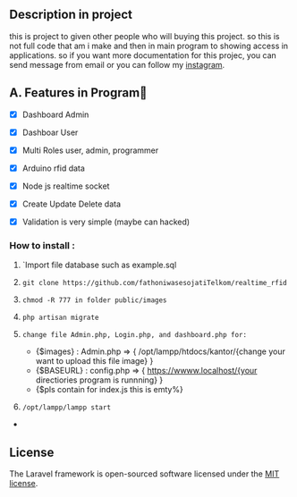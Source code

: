 ## Description in project
this is project to given other people who will buying this project. so this is not full code that am i make and then in main program to showing access in applications. so if you want more documentation for this projec, you can send message from email or you can follow my [instagram](https://www.instagram.com/vha_1337/).

## A. Features in Program🚀

- [x] Dashboard Admin
- [x] Dashboar User
- [x] Multi Roles user, admin, programmer
- [x] Arduino rfid data 
- [x] Node js realtime socket
- [x] Create Update Delete data
- [x] Validation is very simple (maybe can hacked)


### How to install :

1. `Import file database such as example.sql
2. `git clone https://github.com/fathoniwasesojatiTelkom/realtime_rfid`
3. `chmod -R 777 in folder public/images`
4. `php artisan migrate`
5. `change file Admin.php, Login.php, and dashboard.php for:`

      - {$images}        : Admin.php       => { /opt/lampp/htdocs/kantor/{change your want to upload this file image} }
      - {$BASEURL}  : config.php      => { https://wwww.localhost/{your directiories program is runnning} }
      - {$pls contain for index.js this is emty%}

6. `/opt/lampp/lampp start`




- 
## License

The Laravel framework is open-sourced software licensed under the [MIT license](https://opensource.org/licenses/MIT).

